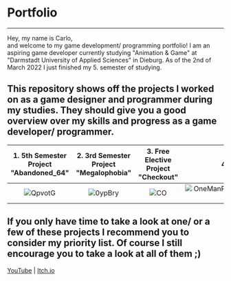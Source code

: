 # Portfolio
----------
Hey, my name is Carlo,  
and welcome to my game development/ programming portfolio!
I am an aspiring game developer currently studying "Animation & Game" at "Darmstadt University of Applied Sciences" in Dieburg.
As of the 2nd of March 2022 I just finished my 5. semester of studying.  
  
This repository shows off the projects I worked on as a game designer and programmer during my studies. They should give you a good overview over my skills and progress as a game developer/ programmer.
----------

| 1. 5th Semester Project "Abandoned_64" | 2. 3rd Semester Project "Megalophobia" | 3. Free Elective Project "Checkout"   | 4. 2nd Semester Project "One Man Party"  |
|:-------------------------:|:-------------------------:|:-------------------------:|:-------------------------:|
| ![QpvotG](https://user-images.githubusercontent.com/59093470/156429171-a7a8455f-8906-4d5d-935a-b62fafff2811.png) | ![0ypBry](https://user-images.githubusercontent.com/59093470/156429209-f6c2aa18-5713-4bc5-8151-4ea1332a8ffd.jpg) | ![CO](https://user-images.githubusercontent.com/59093470/156429528-284d9b49-5b0b-44c8-9da9-9aaefc90cabd.png) | ![OneManParty_OneManDev_Newcomer_Award_Promo_Screenshot (4)](https://user-images.githubusercontent.com/59093470/156429609-942bf18a-d98d-4ba3-aa7a-e83a1f83d36c.png) |

If you only have time to take a look at one/ or a few of these projects I recommend you to consider my priority list. Of course I still encourage you to take a look at all of them ;)
----------
<a href="https://www.youtube.com/channel/UCJKa8idl7TpF9RqIwFwmBOQ">YouTube</a> | <a href="https://apandev.itch.io/">Itch.io</a>
